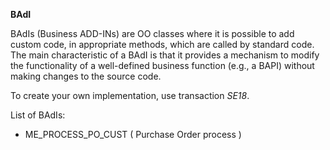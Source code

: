 **BAdI**

BAdIs (Business ADD-INs) are OO classes where it is possible to add custom code, in appropriate methods, which are called by standard code. The main characteristic of a BAdI is that it provides a mechanism to modify the functionality of a well-defined business function (e.g., a BAPI) without making changes to the source code.

To create your own implementation, use transaction *SE18*.

List of BAdIs:
- ME_PROCESS_PO_CUST ( Purchase Order process )
